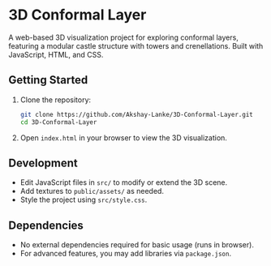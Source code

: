 
# 3D Conformal Layer

A web-based 3D visualization project for exploring conformal layers, featuring a modular castle structure with towers and crenellations. Built with JavaScript, HTML, and CSS.


## Getting Started
1. Clone the repository:
	 ```sh
	 git clone https://github.com/Akshay-Lanke/3D-Conformal-Layer.git
	 cd 3D-Conformal-Layer
	 ```
2. Open `index.html` in your browser to view the 3D visualization.

## Development
- Edit JavaScript files in `src/` to modify or extend the 3D scene.
- Add textures to `public/assets/` as needed.
- Style the project using `src/style.css`.

## Dependencies
- No external dependencies required for basic usage (runs in browser).
- For advanced features, you may add libraries via `package.json`.
